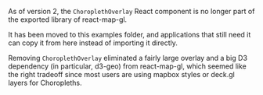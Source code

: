 As of version 2, the `ChoroplethOverlay` React component is no longer part
of the exported library of react-map-gl.

It has been moved to this examples folder, and applications that
still need it can copy it from here instead of importing it directly.

Removing `ChoroplethOverlay` eliminated a fairly large overlay and a big
D3 dependency (in particular, d3-geo) from react-map-gl, which seemed like
the right tradeoff since most users are using mapbox styles or deck.gl layers
for Choropleths.
